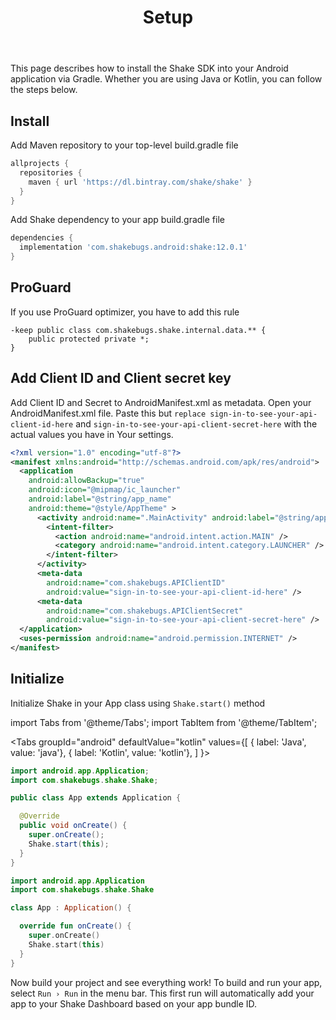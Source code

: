 ﻿---
id: setup
title: Setup
---
This page describes how to install the Shake SDK into your Android application via Gradle.
Whether you are using Java or Kotlin, you can follow the steps below.

##  Install
Add Maven repository to your top-level build.gradle file

```groovy {3} title="build.gradle"
allprojects {
  repositories {
    maven { url 'https://dl.bintray.com/shake/shake' }
  }
}
```

Add Shake dependency to your app build.gradle file

```groovy {2} title="build.gradle"
dependencies {
  implementation 'com.shakebugs.android:shake:12.0.1'
}
```

## ProGuard
If you use ProGuard optimizer, you have to add this rule

``` title="proguard-rules.pro"
-keep public class com.shakebugs.shake.internal.data.** {
    public protected private *;
}
```

## Add Client ID and Client secret key
Add Client ID and Secret to AndroidManifest.xml as metadata. 
Open your AndroidManifest.xml file. Paste this but `replace sign-in-to-see-your-api-client-id-here` and 
`sign-in-to-see-your-api-client-secret-here` with the actual values you have in Your settings.

```xml {14-19} title="AndroidManifest.xml"
<?xml version="1.0" encoding="utf-8"?>
<manifest xmlns:android="http://schemas.android.com/apk/res/android">
  <application
    android:allowBackup="true"
    android:icon="@mipmap/ic_launcher"
    android:label="@string/app_name"
    android:theme="@style/AppTheme" >
      <activity android:name=".MainActivity" android:label="@string/app_name" >
        <intent-filter>
          <action android:name="android.intent.action.MAIN" />
          <category android:name="android.intent.category.LAUNCHER" />
        </intent-filter>
      </activity>
      <meta-data
        android:name="com.shakebugs.APIClientID"
        android:value="sign-in-to-see-your-api-client-id-here" />
      <meta-data
        android:name="com.shakebugs.APIClientSecret"
        android:value="sign-in-to-see-your-api-client-secret-here" />
  </application>
  <uses-permission android:name="android.permission.INTERNET" />
</manifest>
```

## Initialize
Initialize Shake in your App class using `Shake.start()` method

import Tabs from '@theme/Tabs';
import TabItem from '@theme/TabItem';

<Tabs
  groupId="android"
  defaultValue="kotlin"
  values={[
    { label: 'Java', value: 'java'},
    { label: 'Kotlin', value: 'kotlin'},
  ]
}>

<TabItem value="java">

```java {2,9} title="App.java"
import android.app.Application;
import com.shakebugs.shake.Shake;

public class App extends Application {

  @Override
  public void onCreate() {
    super.onCreate();
    Shake.start(this);
  }
}
```

</TabItem>

<TabItem value="kotlin">

```kotlin {2,8} title="App.kt"
import android.app.Application
import com.shakebugs.shake.Shake

class App : Application() {

  override fun onCreate() {
    super.onCreate()
    Shake.start(this)
  }
}
```

</TabItem>
</Tabs>

Now build your project and see everything work! To build and run your app, select `Run › Run` in the menu bar. 
This first run will automatically add your app to your Shake Dashboard based on your app bundle ID.
